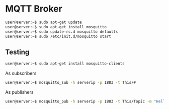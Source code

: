 # MQTT Broker

```sh
user@server:~$ sudo apt-get update
user@server:~$ sudo apt-get install mosquitto
user@server:~$ sudo update-rc.d mosquitto defaults
user@server:~$ sudo /etc/init.d/mosquitto start
```

## Testing

```sh
user@server:~$ sudo apt-get install mosquitto-clients
```

As subscribers

```sh
user@server:~$ mosquitto_sub -h serverip -p 1883 -t This/#
```

As publishers

```sh
user@server:~$ mosquitto_pub -h serverip -p 1883 -t This/Topic -m "Hello All!"
```